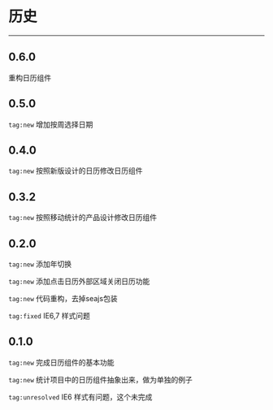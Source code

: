 # 历史

------------
## 0.6.0 
重构日历组件

## 0.5.0 
`tag:new` 增加按周选择日期


## 0.4.0
`tag:new` 按照新版设计的日历修改日历组件

## 0.3.2
`tag:new` 按照移动统计的产品设计修改日历组件

## 0.2.0
`tag:new` 添加年切换

`tag:new` 添加点击日历外部区域关闭日历功能

`tag:new` 代码重构，去掉seajs包装

`tag:fixed` IE6,7 样式问题


## 0.1.0
`tag:new` 完成日历组件的基本功能

`tag:new` 统计项目中的日历组件抽象出来，做为单独的例子

`tag:unresolved` IE6 样式有问题，这个未完成


